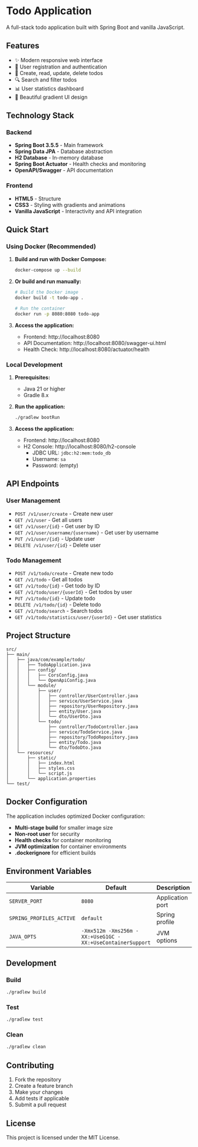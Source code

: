 # Todo Application

A full-stack todo application built with Spring Boot and vanilla JavaScript.

## Features

- ✨ Modern responsive web interface
- 👤 User registration and authentication
- 📝 Create, read, update, delete todos
- 🔍 Search and filter todos
- 📊 User statistics dashboard
- 🎨 Beautiful gradient UI design

## Technology Stack

### Backend
- **Spring Boot 3.5.5** - Main framework
- **Spring Data JPA** - Database abstraction
- **H2 Database** - In-memory database
- **Spring Boot Actuator** - Health checks and monitoring
- **OpenAPI/Swagger** - API documentation

### Frontend
- **HTML5** - Structure
- **CSS3** - Styling with gradients and animations
- **Vanilla JavaScript** - Interactivity and API integration

## Quick Start

### Using Docker (Recommended)

1. **Build and run with Docker Compose:**
   ```bash
   docker-compose up --build
   ```

2. **Or build and run manually:**
   ```bash
   # Build the Docker image
   docker build -t todo-app .
   
   # Run the container
   docker run -p 8080:8080 todo-app
   ```

3. **Access the application:**
   - Frontend: http://localhost:8080
   - API Documentation: http://localhost:8080/swagger-ui.html
   - Health Check: http://localhost:8080/actuator/health

### Local Development

1. **Prerequisites:**
   - Java 21 or higher
   - Gradle 8.x

2. **Run the application:**
   ```bash
   ./gradlew bootRun
   ```

3. **Access the application:**
   - Frontend: http://localhost:8080
   - H2 Console: http://localhost:8080/h2-console
     - JDBC URL: `jdbc:h2:mem:todo_db`
     - Username: `sa`
     - Password: (empty)

## API Endpoints

### User Management
- `POST /v1/user/create` - Create new user
- `GET /v1/user` - Get all users
- `GET /v1/user/{id}` - Get user by ID
- `GET /v1/user/username/{username}` - Get user by username
- `PUT /v1/user/{id}` - Update user
- `DELETE /v1/user/{id}` - Delete user

### Todo Management
- `POST /v1/todo/create` - Create new todo
- `GET /v1/todo` - Get all todos
- `GET /v1/todo/{id}` - Get todo by ID
- `GET /v1/todo/user/{userId}` - Get todos by user
- `PUT /v1/todo/{id}` - Update todo
- `DELETE /v1/todo/{id}` - Delete todo
- `GET /v1/todo/search` - Search todos
- `GET /v1/todo/statistics/user/{userId}` - Get user statistics

## Project Structure

```
src/
├── main/
│   ├── java/com/example/todo/
│   │   ├── TodoApplication.java
│   │   ├── config/
│   │   │   ├── CorsConfig.java
│   │   │   └── OpenApiConfig.java
│   │   └── module/
│   │       ├── user/
│   │       │   ├── controller/UserController.java
│   │       │   ├── service/UserService.java
│   │       │   ├── repository/UserRepository.java
│   │       │   ├── entity/User.java
│   │       │   └── dto/UserDto.java
│   │       └── todo/
│   │           ├── controller/TodoController.java
│   │           ├── service/TodoService.java
│   │           ├── repository/TodoRepository.java
│   │           ├── entity/Todo.java
│   │           └── dto/TodoDto.java
│   └── resources/
│       ├── static/
│       │   ├── index.html
│       │   ├── styles.css
│       │   └── script.js
│       └── application.properties
└── test/
```

## Docker Configuration

The application includes optimized Docker configuration:

- **Multi-stage build** for smaller image size
- **Non-root user** for security
- **Health checks** for container monitoring
- **JVM optimization** for container environments
- **.dockerignore** for efficient builds

## Environment Variables

| Variable | Default | Description |
|----------|---------|-------------|
| `SERVER_PORT` | `8080` | Application port |
| `SPRING_PROFILES_ACTIVE` | `default` | Spring profile |
| `JAVA_OPTS` | `-Xmx512m -Xms256m -XX:+UseG1GC -XX:+UseContainerSupport` | JVM options |

## Development

### Build
```bash
./gradlew build
```

### Test
```bash
./gradlew test
```

### Clean
```bash
./gradlew clean
```

## Contributing

1. Fork the repository
2. Create a feature branch
3. Make your changes
4. Add tests if applicable
5. Submit a pull request

## License

This project is licensed under the MIT License.